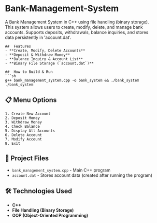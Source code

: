 # Bank-Management-System
A Bank Management System in C++ using file handling (binary storage). This system allows users to create, modify, delete, and manage bank accounts. Supports deposits, withdrawals, balance inquiries, and stores data persistently in 'account.dat'.


```
##  Features
- **Create, Modify, Delete Accounts**
- **Deposit & Withdraw Money**
- **Balance Inquiry & Account List**
- **Binary File Storage (`account.dat`)**

##  How to Build & Run
```sh
g++ bank_management_system.cpp -o bank_system && ./bank_system
./bank_system
```

## 📋 Menu Options
```
1. Create New Account
2. Deposit Money
3. Withdraw Money
4. Check Balance
5. Display All Accounts
6. Delete Account
7. Modify Account
8. Exit
```

## 📂 Project Files
- `bank_management_system.cpp` - Main C++ program
- `account.dat` - Stores account data (created after running the program)

## 🛠 Technologies Used
- **C++**
- **File Handling (Binary Storage)**
- **OOP (Object-Oriented Programming)**

```
